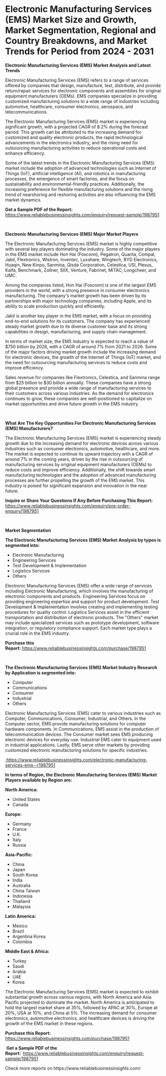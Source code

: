 <p><h1>Electronic Manufacturing Services (EMS) Market Size and Growth, Market Segmentation, Regional and Country Breakdowns, and Market Trends for Period from 2024 -  2031</h1></p><p><strong>Electronic Manufacturing Services (EMS) Market Analysis and Latest Trends</strong></p>
<p><p>Electronic Manufacturing Services (EMS) refers to a range of services offered by companies that design, manufacture, test, distribute, and provide return/repair services for electronic components and assemblies for original equipment manufacturers (OEMs). EMS companies specialize in providing customized manufacturing solutions to a wide range of industries including automotive, healthcare, consumer electronics, aerospace, and telecommunications.</p><p>The Electronic Manufacturing Services (EMS) market is experiencing significant growth, with a projected CAGR of 8.2% during the forecast period. This growth can be attributed to the increasing demand for customized and quality electronic products, the rapid technological advancements in the electronics industry, and the rising need for outsourcing manufacturing activities to reduce operational costs and enhance efficiency.</p><p>Some of the latest trends in the Electronic Manufacturing Services (EMS) market include the adoption of advanced technologies such as Internet of Things (IoT), artificial intelligence (AI), and robotics in manufacturing processes, the emergence of smart factories, and the focus on sustainability and environmental-friendly practices. Additionally, the increasing preference for flexible manufacturing solutions and the rising trend of nearshoring and reshoring activities are also influencing the EMS market dynamics.</p></p>
<p><strong>Get a Sample PDF of the Report:&nbsp;</strong> <a href="https://www.reliablebusinessinsights.com/enquiry/request-sample/1987951">https://www.reliablebusinessinsights.com/enquiry/request-sample/1987951</a></p>
<p>&nbsp;</p>
<p><strong>Electronic Manufacturing Services (EMS) Major Market Players</strong></p>
<p><p>The Electronic Manufacturing Services (EMS) market is highly competitive with several key players dominating the industry. Some of the major players in the EMS market include Hon Hai (Foxconn), Pegatron, Quanta, Compal, Jabil, Flextronics, Wistron, Inventec, Luxshare, Wingtech, BYD Electronics, Huaqin, New Kinpo, Sanmina, Qisda Corporation, Celestica, USI, Plexus, Kaifa, Benchmark, Zollner, SIIX, Venture, Fabrinet, MiTAC, Longcheer, and UMC.</p><p>Among the companies listed, Hon Hai (Foxconn) is one of the largest EMS providers in the world, with a strong presence in consumer electronics manufacturing. The company's market growth has been driven by its partnerships with major technology companies, including Apple, and its ability to scale production quickly and efficiently.</p><p>Jabil is another key player in the EMS market, with a focus on providing end-to-end solutions for its customers. The company has experienced steady market growth due to its diverse customer base and its strong capabilities in design, manufacturing, and supply chain management.</p><p>In terms of market size, the EMS industry is expected to reach a value of $750 billion by 2026, with a CAGR of around 7% from 2021 to 2026. Some of the major factors driving market growth include the increasing demand for electronic devices, the growth of the Internet of Things (IoT) market, and the need for outsourcing manufacturing services to reduce costs and improve efficiency.</p><p>Sales revenue for companies like Flextronics, Celestica, and Sanmina range from $25 billion to $30 billion annually. These companies have a strong global presence and provide a wide range of manufacturing services to their customers across various industries. As the demand for electronics continues to grow, these companies are well-positioned to capitalize on market opportunities and drive future growth in the EMS industry.</p></p>
<p>&nbsp;</p>
<p><strong>What Are The Key Opportunities For Electronic Manufacturing Services (EMS) Manufacturers?</strong></p>
<p><p>The Electronic Manufacturing Services (EMS) market is experiencing steady growth due to the increasing demand for electronic devices across various industries such as consumer electronics, automotive, healthcare, and more. The market is expected to continue its upward trajectory with a CAGR of around 7% in the coming years, driven by the rise in outsourcing of manufacturing services by original equipment manufacturers (OEMs) to reduce costs and improve efficiency. Additionally, the shift towards smart manufacturing technologies and the adoption of advanced manufacturing processes are further propelling the growth of the EMS market. This industry is poised for significant expansion and innovation in the near future.</p></p>
<p><strong>Inquire or Share Your Questions If Any Before Purchasing This Report:</strong> <a href="https://www.reliablebusinessinsights.com/enquiry/pre-order-enquiry/1987951">https://www.reliablebusinessinsights.com/enquiry/pre-order-enquiry/1987951</a></p>
<p>&nbsp;</p>
<p><strong>Market Segmentation</strong></p>
<p><strong>The Electronic Manufacturing Services (EMS) Market Analysis by types is segmented into:</strong></p>
<p><ul><li>Electronic Manufacturing</li><li>Engineering Services</li><li>Test Development & Implementation</li><li>Logistics Services</li><li>Others</li></ul></p>
<p><p>Electronic Manufacturing Services (EMS) offer a wide range of services including Electronic Manufacturing, which involves the manufacturing of electronic components and products. Engineering Services focus on providing engineering expertise and support for product development. Test Development & Implementation involves creating and implementing testing procedures for quality control. Logistics Services assist in the efficient transportation and distribution of electronic products. The "Others" market may include specialized services such as prototype development, software integration, or regulatory compliance support. Each market type plays a crucial role in the EMS industry.</p></p>
<p><strong>Purchase this Report:&nbsp;</strong><a href="https://www.reliablebusinessinsights.com/purchase/1987951">https://www.reliablebusinessinsights.com/purchase/1987951</a></p>
<p>&nbsp;</p>
<p><strong>The Electronic Manufacturing Services (EMS) Market Industry Research by Application is segmented into:</strong></p>
<p><ul><li>Computer</li><li>Communications</li><li>Consumer</li><li>Industrial</li><li>Others</li></ul></p>
<p><p>Electronic Manufacturing Services (EMS) cater to various industries such as Computer, Communications, Consumer, Industrial, and Others. In the Computer sector, EMS provide manufacturing solutions for computer hardware components. In Communications, EMS assist in the production of telecommunication devices. The Consumer market sees EMS producing electronic devices for everyday use. Industrial EMS cater to equipment used in industrial applications. Lastly, EMS serve other markets by providing customized electronic manufacturing solutions for specific industries.</p></p>
<p><a href="https://www.reliablebusinessinsights.com/electronic-manufacturing-services-ems--r1987951">&nbsp;https://www.reliablebusinessinsights.com/electronic-manufacturing-services-ems--r1987951</a></p>
<p><strong>In terms of Region, the Electronic Manufacturing Services (EMS) Market Players available by Region are:</strong></p>
<p>
    <p> <strong> North America: </strong>
        <ul>
            <li>United States</li>
            <li>Canada</li>
        </ul>
        </p> 
    <p> <strong> Europe: </strong>
        <ul>
            <li>Germany</li>
            <li>France</li>
            <li>U.K.</li>
            <li>Italy</li>
            <li>Russia</li>
        </ul>
        </p> 
    <p> <strong> Asia-Pacific: </strong>
        <ul>
            <li>China</li>
            <li>Japan</li>
            <li>South Korea</li>
            <li>India</li>
            <li>Australia</li>
            <li>China Taiwan</li>
            <li>Indonesia</li>
            <li>Thailand</li>
            <li>Malaysia</li>
        </ul>
        </p> 
    <p> <strong> Latin America: </strong>
        <ul>
            <li>Mexico</li>
            <li>Brazil</li>
            <li>Argentina Korea</li>
            <li>Colombia</li>
        </ul>
        </p> 
    <p> <strong> Middle East & Africa: </strong>
        <ul>
            <li>Turkey</li>
            <li>Saudi</li>
            <li>Arabia</li>
            <li>UAE</li>
            <li>Korea</li>
        </ul>
    </p>
    </p>
<p><p>The Electronic Manufacturing Services (EMS) market is expected to exhibit substantial growth across various regions, with North America and Asia Pacific projected to dominate the market. North America is anticipated to hold the largest market share at 35%, followed by APAC at 30%, Europe at 20%, USA at 10%, and China at 5%. The increasing demand for consumer electronics, automotive electronics, and healthcare devices is driving the growth of the EMS market in these regions.</p></p>
<p><strong>Purchase this Report: </strong><a href="https://www.reliablebusinessinsights.com/purchase/1987951">https://www.reliablebusinessinsights.com/purchase/1987951</a></p>
<p>&nbsp;<strong>Get a Sample PDF of the Report:&nbsp;&nbsp;</strong><a href="https://www.reliablebusinessinsights.com/enquiry/request-sample/1987951">https://www.reliablebusinessinsights.com/enquiry/request-sample/1987951</a></p>
<p><strong></strong></p>
<p>Check more reports on https://www.reliablebusinessinsights.com/</p>
